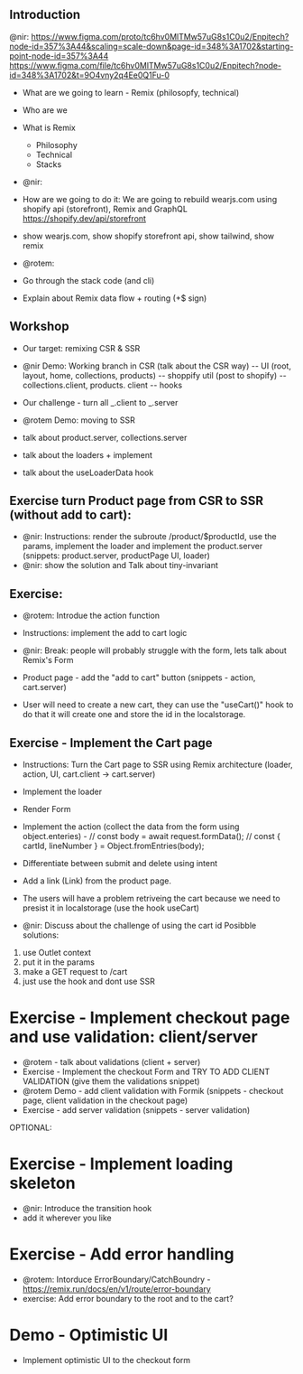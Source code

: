 ## Introduction

@nir:
https://www.figma.com/proto/tc6hv0MlTMw57uG8s1C0u2/Enpitech?node-id=357%3A44&scaling=scale-down&page-id=348%3A1702&starting-point-node-id=357%3A44
https://www.figma.com/file/tc6hv0MlTMw57uG8s1C0u2/Enpitech?node-id=348%3A1702&t=9O4vny2q4Ee0Q1Fu-0

- What are we going to learn - Remix (philosopfy, technical)
- Who are we
- What is Remix

  - Philosophy
  - Technical
  - Stacks

- @nir:
- How are we going to do it:
  We are going to rebuild wearjs.com using shopify api (storefront), Remix and GraphQL
  https://shopify.dev/api/storefront
- show wearjs.com, show shopify storefront api, show tailwind, show remix

- @rotem:
- Go through the stack code (and cli)
- Explain about Remix data flow + routing (+$ sign)

## Workshop

- Our target: remixing CSR & SSR
- @nir Demo: Working branch in CSR (talk about the CSR way)
  -- UI (root, layout, home, collections, products)
  -- shoppify util (post to shopify)
  -- collections.client, products. client
  -- hooks
- Our challenge - turn all _.client to _.server

- @rotem Demo: moving to SSR
- talk about product.server, collections.server
- talk about the loaders + implement
- talk about the useLoaderData hook

## Exercise turn Product page from CSR to SSR (without add to cart):

- @nir: Instructions: render the subroute /product/$productId, use the params,
  implement the loader and implement the product.server
  (snippets: product.server, productPage UI, loader)
- @nir: show the solution and Talk about tiny-invariant

## Exercise:

- @rotem: Introdue the action function
- Instructions: implement the add to cart logic

- @nir: Break: people will probably struggle with the form, lets talk about Remix's Form

- Product page - add the "add to cart" button
  (snippets - action, cart.server)
- User will need to create a new cart, they can use the "useCart()" hook to do that
  it will create one and store the id in the localstorage.

## Exercise - Implement the Cart page

- Instructions: Turn the Cart page to SSR using Remix architecture (loader, action, UI, cart.client -> cart.server)
- Implement the loader
- Render Form
- Implement the action (collect the data from the form using object.enteries) -
  // const body = await request.formData();
  // const { cartId, lineNumber } = Object.fromEntries(body);
- Differentiate between submit and delete using intent

- Add a link (Link) from the product page.
- The users will have a problem retriveing the cart because we need to presist it in localstorage (use the hook useCart)

- @nir: Discuss about the challenge of using the cart id
  Posibble solutions:

1.  use Outlet context
2.  put it in the params
3.  make a GET request to /cart
4.  just use the hook and dont use SSR

# Exercise - Implement checkout page and use validation: client/server

- @rotem - talk about validations (client + server)
- Exercise - Implement the checkout Form and TRY TO ADD CLIENT VALIDATION (give them the validations snippet)
- @rotem Demo - add client validation with Formik
  (snippets - checkout page, client validation in the checkout page)
- Exercise - add server validation
  (snippets - server validation)

OPTIONAL:

# Exercise - Implement loading skeleton

- @nir: Introduce the transition hook
- add it wherever you like

# Exercise - Add error handling

- @rotem: Intorduce ErrorBoundary/CatchBoundry - https://remix.run/docs/en/v1/route/error-boundary
- exercise: Add error boundary to the root and to the cart?

# Demo - Optimistic UI

- Implement optimistic UI to the checkout form
